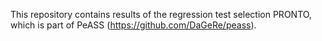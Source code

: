 This repository contains results of the regression test selection PRONTO, which is part of PeASS (https://github.com/DaGeRe/peass). 
